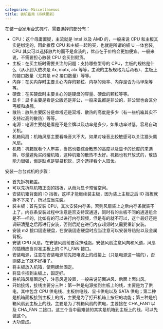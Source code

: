 ```yaml
---
categories: Miscellaneous
title: 装机指南（持续更新）
---
```


在装一台家用台式机时，需要选择的部分有：

- CPU：这个毋庸置疑，主流就是 Intel 以及 AMD 的，一般来说 CPU 和主板其实是绑定的，因此推荐 CPU 和主板一起购买，也就是所谓的板 U 一体套装，CPU 其实可以选择散片的而不是盒装的，优点在于价格会更加便宜。一般来说，不需要担心散装 CPU 会买到假货。
- 主板：在买主板时需要关注的问题：支持哪些型号的 CPU，主板的规格是什么（从小到大依次是 itx, matx, atx 等等，主流的主板规格为后两者）、主板上的接口数量（尤其是 m2 接口数量）等等。
- 内存：在买内存时主要关心内存的颗粒、内存的频率、内存是否为马甲条等等。
- 硬盘：在买硬盘时主要关心的是硬盘的容量、硬盘的颗粒等等。
- 显卡：显卡主要是看是公版还是非公，一般来说都是非公的，非公里也会区分丐版和旗舰。
- 散热：散热主要区分是单塔还是双塔、散热的高度是多少（有一些机箱其实不支持过高的散热）等等。
- 电源：电源主要就是看是不是金牌以及功率是多少，如果功率过低，容易自动关机。
- 机箱风扇：机箱风扇主要看噪音大不大，如果对噪音比较敏感可以关注猫头鹰风扇。
- 机箱：机箱就看个人审美，当然也要综合散热的高度以及显卡的长度的来选择，尽量避免买闷罐机箱，这种机箱的散热不太好。机箱也有开放式的，散热能力很强，但是缺点是容易积灰，这个选择看个人取舍。

安装一台台式机的步骤：

- 首先拆机箱盖。
- 可以先拆除机箱正面的挡板，从而为显卡预留空间。
- 安装机箱背面的 IO 挡板，这样才能继续装主板，因为装上主板之后 IO 挡板就拆不下来了，所以应当先装。
- 装主板：首先安装 CPU，其次安装内存条，否则风扇装上之后内存条就装不上了。内存条安装过程中注意是否支持双通道，同时有的主板不同的通道组合是不一样的，比如有的可以进行内存超频，但是有的就不可以，这个最好还是调研清楚之后再进行安装，否则后期在进行内存超频时又需要重新安装。
- 安装 m2 接口固态硬盘，在安装固态硬盘时应当注意可以安装导热贴以及金属背板。
- 安装 CPU 风扇，在安装风扇前要涂抹硅脂，安装风扇注意风向和风道，风扇的插槽应当对准主板上的 CPU_FAN 接口。
- 安装电源，注意在安装电源前先把电源上的线接上（只是电源这一端的），否则装上了就不好接了。
- 将主板放入机箱，使用螺丝固定。
- 将显卡插到主板上，固定好。
- 将机箱风扇固定好，注意风道设置，一般来说前面进风、后面上面出风。
- 开始接线，接线主要分三种：第一种是电源接到主板上的线，主要是为了供电，其中包含 CPU 供电线、主板供电线、显卡供电以及 SATA 供电；第二种是机箱面板接到主板上的线，主要是为了打开机箱上按钮的功能；第三种是机箱风扇到主板上的线，主要是为了机箱风扇的供电，主要接在 CHA_FAN1 以及 CHA_FAN 二接口。这三个当中最难装的其实是机箱到主板上的线，可以先装这个。
- 大功告成。